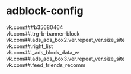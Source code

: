 # adblock-config
vk.com###b35680464  
vk.com##.trg-b-banner-block  
vk.com##.ads_ads_box2.ver.repeat_ver.size_site  
vk.com##.right_list  
vk.com##._ads_block_data_w  
vk.com##.ads_ads_box3.ver.repeat_ver.size_site  
vk.com##.feed_friends_recomm  


